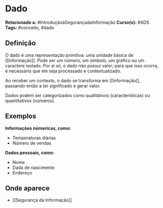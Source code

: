 # Dado

**Relacionado a:** #IntroduçãoàSegurançadaInformação
**Curso(s):** #ADS
**Tags:** #conceito, #dado

## Definição

O dado é uma representação primitiva: uma unidade básica de [[Informação]]. Pode ser um número, um símbolo, um gráfico ou um caractere isolado. Por si só, o dado não possui valor; para que isso ocorra, é necessário que ele seja processado e contextualizado.

Ao receber um contexto, o dado se transforma em [[Informação]], passando então a ter significado e gerar valor.

Dados podem ser categorizados como qualitativos (características) ou quantitativos (números).

## Exemplos

**Informações númericas, como:**
- Temperaturas diárias
- Número de vendas

**Dados pessoais, como:**
- Nome
- Dada de nascimento
- Endereço

## Onde aparece

- [[Segurança da Informação]]